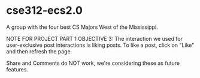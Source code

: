 # cse312-ecs2.0
A group with the four best CS Majors West of the Mississippi.

NOTE FOR PROJECT PART 1 OBJECTIVE 3:
The interaction we used for user-exclusive post interactions is liking posts. To like a post, click on "Like" and then refresh the page.

Share and Comments do NOT work, we're considering these as future features.
